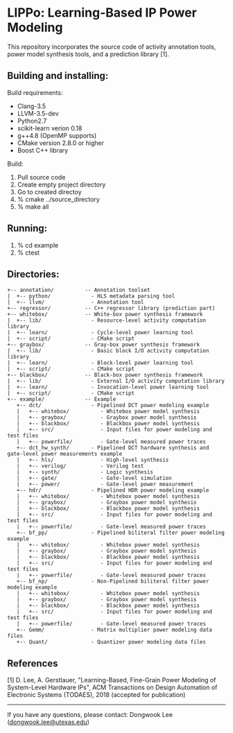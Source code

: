 LIPPo: Learning-Based IP Power Modeling
=======================================

This repository incorporates the source code of activity annotation 
tools, power model synthesis tools, and a prediction library [1].


Building and installing:
------------------------

Build requirements:
* Clang-3.5
* LLVM-3.5-dev
* Python2.7
* scikit-learn verion 0.18 
* g++4.8 (OpenMP supports)
* CMake version 2.8.0 or higher
* Boost C++ library

Build:
1. Pull source code
2. Create empty project directory
3. Go to created directoy
4. % cmake ../source_directory 
5. % make all

Running:
--------

1. % cd example
2. % ctest


Directories:
-----------
```
+-- annotation/          -- Annotation toolset
|  +-- python/             - HLS metadata parsing tool
|  +-- llvm/               - Annotation tool
+-- regressor/           -- C++ regressor library (prediction part)
+-- whitebox/            -- White-box power synthesis framework
|  +-- lib/                - Resource-level activity computation library
|  +-- learn/              - Cycle-level power learning tool
|  +-- script/             - CMake script 
+-- graybox/             -- Gray-box power synthesis framework
|  +-- lib/                - Basic block I/O activity computation library
|  +-- learn/              - Block-level power learning tool
|  +-- script/             - CMake script 
+-- blackbox/            -- Black-box power synthesis framework
|  +-- lib/                - External I/O activity computation library
|  +-- learn/              - Invocation-level power learning tool
|  +-- script/             - CMake script 
+-- example/             -- Example 
   +-- dct/                - Pipelined DCT power modeling example
   |   +-- whitebox/          - Whitebox power model synthesis
   |   +-- graybox/           - Graybox power model synthesis
   |   +-- blackbox/          - Blackbox power model synthesis
   |   +-- src/               - Input files for power modeling and test files
   |   +-- powerfile/         - Gate-level measured power traces
   +-- dct_hw_synth/       - Pipelined DCT hardware synthesis and gate-level power measurements example
   |   +-- hls/               - High-level synthesis 
   |   +-- verilog/           - Verilog test
   |   +-- synth/             - Logic synthesis 
   |   +-- gate/              - Gate-level simulation
   |   +-- power/             - Gate-level power measurement
   +-- hdr/                - Pipelined HDR power modeling example
   |   +-- whitebox/          - Whitebox power model synthesis
   |   +-- graybox/           - Graybox power model synthesis
   |   +-- blackbox/          - Blackbox power model synthesis
   |   +-- src/               - Input files for power modeling and test files
   |   +-- powerfile/         - Gate-level measured power traces
   +-- bf_pp/              - Pipelined biliteral filter power modeling example
   |   +-- whitebox/          - Whitebox power model synthesis
   |   +-- graybox/           - Graybox power model synthesis
   |   +-- blackbox/          - Blackbox power model synthesis
   |   +-- src/               - Input files for power modeling and test files
   |   +-- powerfile/         - Gate-level measured power traces
   +-- bf_np/              - Non-Pipelined biliteral filter power modeling example
   |   +-- whitebox/          - Whitebox power model synthesis
   |   +-- graybox/           - Graybox power model synthesis
   |   +-- blackbox/          - Blackbox power model synthesis
   |   +-- src/               - Input files for power modeling and test files
   |   +-- powerfile/         - Gate-level measured power traces
   +-- Gemm/               - Matrix multiplier power modeling data files
   +-- Quant/              - Quantizer power modeling data files
```   

References
----------
[1] D. Lee, A. Gerstlauer, "Learning-Based, Fine-Grain Power Modeling of System-Level Hardware IPs", 
    ACM Transactions on Design Automation of Electronic Systems (TODAES), 2018 (accepted for publication)

---
If you have any questions, please contact:
  Dongwook Lee (dongwook.lee@utexas.edu)
